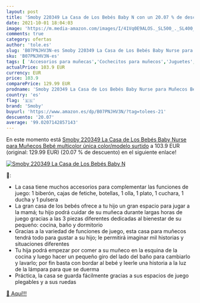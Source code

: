 ```yaml
---
layout: post
title: 'Smoby 220349 La Casa de Los Bebés Baby N con un 20.07 % de descuento'
date: 2021-10-01 18:04:03
image: 'https://m.media-amazon.com/images/I/41Vq0E9ALOS._SL500_._SL400_.jpg'
comments: true
category: ofertas
author: 'tole.es'
slug: 'B07PNJHV3N-es Smoby 220349 La Casa de Los Bebés Baby Nurse para Muñecos...'
sku: 'B07PNJHV3N-es'
tags: [ 'Accesorios para muñecas','Cochecitos para muñecos','Juguetes','Juguetes y juegos','Muñecas y accesorios','Sets de accesorios','bebé','bebés','smoby', ]
actualPrice: 103.9 EUR
currency: EUR
price: 103.9
comparePrice: 129.99 EUR
prodname: 'Smoby 220349 La Casa de Los Bebés Baby Nurse para Muñecos Bebé  multicolor  única   color/modelo surtido'
country: 'es'
flag: '🇪🇸'
brand: 'Smoby'
buyurl: 'https://www.amazon.es/dp/B07PNJHV3N/?tag=tolees-21'
descuento: '20.07'
average: '99.0207142857143'
---
```


En este momento está [Smoby 220349 La Casa de Los Bebés Baby Nurse para Muñecos Bebé  multicolor  única   color/modelo surtido](https://www.amazon.es/dp/B07PNJHV3N/?tag=tolees-21) a 103.9 EUR (original: 129.99 EUR) (20.07 %  de descuento) en el siguiente enlace!

[![Smoby 220349 La Casa de Los Bebés Baby N](https://m.media-amazon.com/images/I/41Vq0E9ALOS._SL500_._SL400_.jpg)](https://www.amazon.es/dp/B07PNJHV3N/?tag=tolees-21)

🔎:

- La casa tiene muchos accesorios para complementar las funciones de juego: 1 biberón, cajas de fetiche, botellas, 1 olla, 1 plato, 1 cuchara, 1 ducha y 1 pulsera
- La gran casa de los bebés ofrece a tu hijo un gran espacio para jugar a la mamá; tu hijo podrá cuidar de su muñeca durante largas horas de juego gracias a las 3 piezas diferentes dedicadas al bienestar de su pequeño: cocina, baño y dormitorio
- Gracias a la variedad de funciones de juego, esta casa para muñecos tendrá todo para gustar a su hijo; le permitirá imaginar mil historias y situaciones diferentes
- Tu hija podrá empezar por comer a su muñeco en la esquina de la cocina y luego hacer un pequeño giro del lado del baño para cambiarlo y lavarlo; por fin basta con bordar al bebé y leerle una historia a la luz de la lámpara para que se duerma
- Práctica, la casa se guarda fácilmente gracias a sus espacios de juego plegables y a sus ruedas

[🛒 Aquí!!!](https://www.amazon.es/dp/B07PNJHV3N/?tag=tolees-21)

